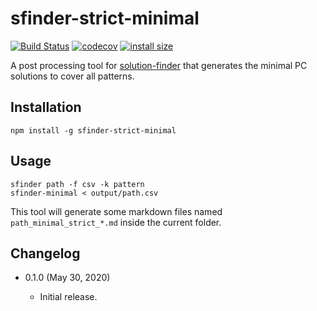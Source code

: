sfinder-strict-minimal
======================

[![Build Status](https://travis-ci.com/eight04/sfinder-strict-minimal.svg?branch=master)](https://travis-ci.com/eight04/sfinder-strict-minimal)
[![codecov](https://codecov.io/gh/eight04/sfinder-strict-minimal/branch/master/graph/badge.svg)](https://codecov.io/gh/eight04/sfinder-strict-minimal)
[![install size](https://packagephobia.now.sh/badge?p=sfinder-strict-minimal)](https://packagephobia.now.sh/result?p=sfinder-strict-minimal)

A post processing tool for [solution-finder](https://github.com/knewjade/solution-finder/issues/2) that generates the minimal PC solutions to cover all patterns.

Installation
------------

```
npm install -g sfinder-strict-minimal
```

Usage
-----

```
sfinder path -f csv -k pattern
sfinder-minimal < output/path.csv
```

This tool will generate some markdown files named `path_minimal_strict_*.md` inside the current folder.

Changelog
---------

* 0.1.0 (May 30, 2020)

  - Initial release.
